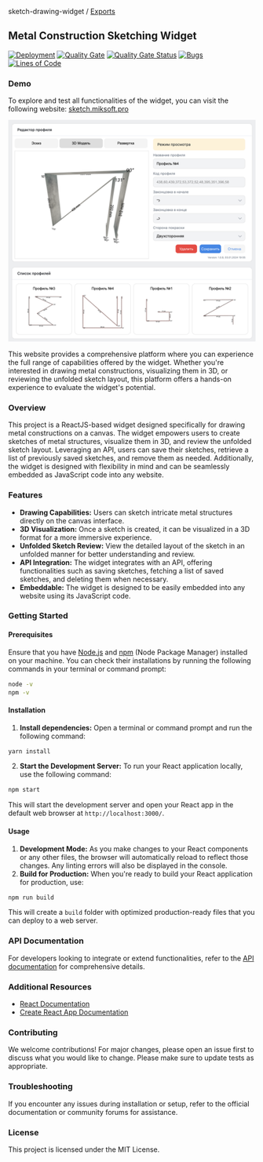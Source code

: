sketch-drawing-widget / [Exports](modules.md)

## Metal Construction Sketching Widget

[![Deployment](https://github.com/miksrv/sketch-drawing-widget/actions/workflows/deploy.yml/badge.svg)](https://github.com/miksrv/sketch-drawing-widget/actions/workflows/deploy.yml)
[![Quality Gate](https://github.com/miksrv/sketch-drawing-widget/actions/workflows/sonarcloud.yml/badge.svg)](https://github.com/miksrv/sketch-drawing-widget/actions/workflows/sonarcloud.yml)
[![Quality Gate Status](https://sonarcloud.io/api/project_badges/measure?project=miksrv_sketch-drawing-widget&metric=alert_status)](https://sonarcloud.io/summary/new_code?id=miksrv_sketch-drawing-widget)
[![Bugs](https://sonarcloud.io/api/project_badges/measure?project=miksrv_sketch-drawing-widget&metric=bugs)](https://sonarcloud.io/summary/new_code?id=miksrv_sketch-drawing-widget)
[![Lines of Code](https://sonarcloud.io/api/project_badges/measure?project=miksrv_sketch-drawing-widget&metric=ncloc)](https://sonarcloud.io/summary/new_code?id=miksrv_sketch-drawing-widget)

### Demo

To explore and test all functionalities of the widget, you can visit the following website:
[sketch.miksoft.pro](https://sketch.miksoft.pro/)

![Main Screen](public/screen.png)

This website provides a comprehensive platform where you can experience the full range of capabilities offered by the widget. Whether you're interested in drawing metal constructions, visualizing them in 3D, or reviewing the unfolded sketch layout, this platform offers a hands-on experience to evaluate the widget's potential.

### Overview

This project is a ReactJS-based widget designed specifically for drawing metal constructions on a canvas. The widget empowers users to create sketches of metal structures, visualize them in 3D, and review the unfolded sketch layout. Leveraging an API, users can save their sketches, retrieve a list of previously saved sketches, and remove them as needed. Additionally, the widget is designed with flexibility in mind and can be seamlessly embedded as JavaScript code into any website.

### Features

-   **Drawing Capabilities:** Users can sketch intricate metal structures directly on the canvas interface.
-   **3D Visualization:** Once a sketch is created, it can be visualized in a 3D format for a more immersive experience.
-   **Unfolded Sketch Review:** View the detailed layout of the sketch in an unfolded manner for better understanding and review.
-   **API Integration:** The widget integrates with an API, offering functionalities such as saving sketches, fetching a list of saved sketches, and deleting them when necessary.
-   **Embeddable:** The widget is designed to be easily embedded into any website using its JavaScript code.

### Getting Started

#### Prerequisites

Ensure that you have [Node.js](https://nodejs.org/) and [npm](https://www.npmjs.com/) (Node Package Manager) installed on your machine. You can check their installations by running the following commands in your terminal or command prompt:

```bash
node -v
npm -v
```

#### Installation

1. **Install dependencies:** Open a terminal or command prompt and run the following command:

```bash
yarn install
```

2. **Start the Development Server:** To run your React application locally, use the following command:

```bash
npm start
```

This will start the development server and open your React app in the default web browser at `http://localhost:3000/`.

#### Usage

1. **Development Mode:** As you make changes to your React components or any other files, the browser will automatically reload to reflect those changes. Any linting errors will also be displayed in the console.
2. **Build for Production:** When you're ready to build your React application for production, use:

```bash
npm run build
```

This will create a `build` folder with optimized production-ready files that you can deploy to a web server.

### API Documentation

For developers looking to integrate or extend functionalities, refer to the [API documentation](docs/modules.md) for comprehensive details.

### Additional Resources

-   [React Documentation](https://legacy.reactjs.org/docs/getting-started.html)
-   [Create React App Documentation](https://create-react-app.dev/docs/getting-started/)

### Contributing

We welcome contributions! For major changes, please open an issue first to discuss what you would like to change. Please make sure to update tests as appropriate.

### Troubleshooting

If you encounter any issues during installation or setup, refer to the official documentation or community forums for assistance.

### License

This project is licensed under the MIT License.
